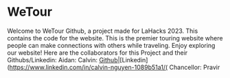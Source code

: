 # WeTour

Welcome to WeTour Github, a project made for LaHacks 2023. This contains the code for the website. This is the premier touring website where people can make connections with others while traveling. Enjoy exploring our website!
Here are the collaborators for this Project and their Githubs/Linkedin:
Aidan: 
Calvin: [Github](https://github.com/Neniflight)|[Linkedin](https://www.linkedin.com/in/calvin-nguyen-1089b51a1/(
Chancellor:
Pravir
